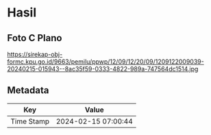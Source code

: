 # Hasil

## Foto C Plano

https://sirekap-obj-formc.kpu.go.id/9663/pemilu/ppwp/12/09/12/20/09/1209122009039-20240215-015943--8ac35f59-0333-4822-989a-747564dc1514.jpg


## Metadata

| Key        | Value               |
| ---------- | ------------------- |
| Time Stamp | 2024-02-15 07:00:44 |



